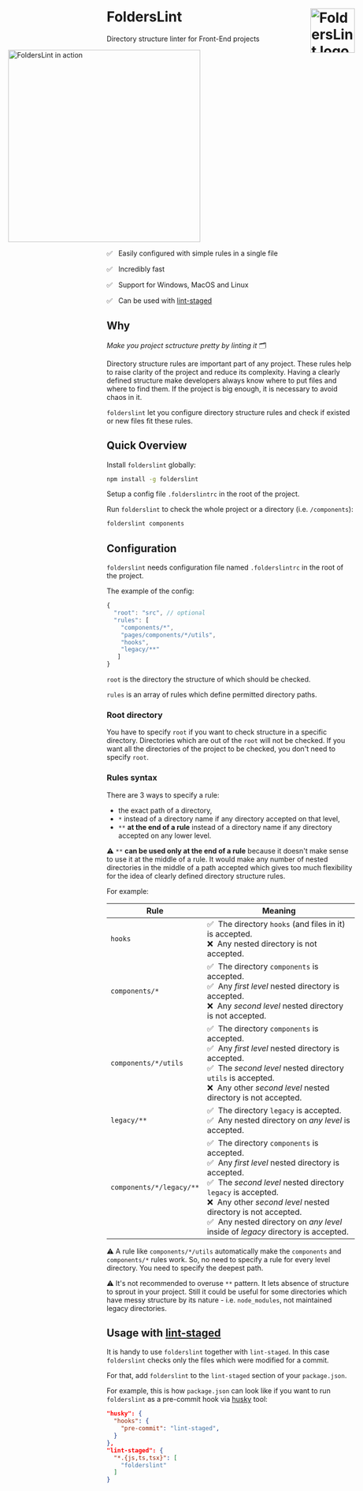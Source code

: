 
# FoldersLint <img src="https://ph-files.imgix.net/ca08c2f9-856e-4995-b500-85935be555e7.png" alt="FoldersLint logo" width="90" height="90" align="right" />

Directory structure linter for Front-End projects

<img src="https://thumbnails.visme.co/c0/e6/f2/83/08271a1cdafd2c288d7f2ec677dda7b7.png" alt="FoldersLint in action" title="FoldersLint in action" height="390" style="margin-left: -200px;">

✅ &nbsp;&nbsp;Easily configured with simple rules in a single file

✅ &nbsp;&nbsp;Incredibly fast

✅ &nbsp;&nbsp;Support for Windows, MacOS and Linux

✅ &nbsp;&nbsp;Can be used with [lint-staged](https://github.com/okonet/lint-staged)

## Why

*Make you project sctructure pretty by linting it* 🗂

Directory structure rules are important part of any project. These rules help to raise clarity of the project and reduce its complexity. Having a clearly defined structure make developers always know where to put files and where to find them. If the project is big enough, it is necessary to avoid chaos in it.

`folderslint` let you configure directory structure rules and check if existed or new files fit these rules.

## Quick Overview

Install `folderslint` globally:

```sh
npm install -g folderslint
```

Setup a config file `.folderslintrc` in the root of the project.

Run `folderslint` to check the whole project or a directory (i.e. `/components`):

```sh
folderslint components
```

## Configuration
`folderslint` needs configuration file named `.folderslintrc` in the root of the project.

The example of the config:

```js
{
  "root": "src", // optional
  "rules": [
    "components/*",
    "pages/components/*/utils",
    "hooks",
    "legacy/**"
   ]
}
```

`root` is the directory the structure of which should be checked.

`rules` is an array of rules which define permitted directory paths.

### Root directory

You have to specify `root` if you want to check structure in a specific directory. Directories which are out of the `root` will not be checked.
If you want all the directories of the project to be checked, you don't need to specify `root`.

### Rules syntax

There are 3 ways to specify a rule:
- the exact path of a directory,
- `*` instead of a directory name if any directory accepted on that level,
- `**` **at the end of a rule** instead of a directory name if any directory accepted on any lower level. 

⚠️ `**` **can be used only at the end of a rule** because it doesn't make sense to use it at the middle of a rule. It would make any number of nested directories in the middle of a path accepted which gives too much flexibility for the idea of clearly defined directory structure rules.

For example:

Rule | Meaning
--- | --- 
`hooks` | ✅&nbsp;&nbsp;The directory `hooks` (and files in it) is accepted.<br/> ❌&nbsp;&nbsp;Any nested directory is not accepted.
`components/*` | ✅&nbsp;&nbsp;The directory `components` is accepted.<br/> ✅&nbsp;&nbsp;Any *first level* nested directory is accepted.<br/> ❌&nbsp;&nbsp;Any *second level* nested directory is not accepted. 
`components/*/utils` | ✅&nbsp;&nbsp;The directory `components` is accepted.<br/> ✅&nbsp;&nbsp;Any *first level* nested directory is accepted.<br/> ✅&nbsp;&nbsp;The *second level* nested directory `utils` is accepted.<br/> ❌&nbsp;&nbsp;Any other *second level* nested directory is not accepted.
`legacy/**` | ✅&nbsp;&nbsp;The directory `legacy` is accepted.<br/> ✅&nbsp;&nbsp;Any nested directory on *any level* is accepted.
`components/*/legacy/**` | ✅&nbsp;&nbsp;The directory `components` is accepted.<br/> ✅&nbsp;&nbsp;Any *first level* nested directory is accepted.<br/> ✅&nbsp;&nbsp;The *second level* nested directory `legacy` is accepted.<br/> ❌&nbsp;&nbsp;Any other *second level* nested directory is not accepted.<br/> ✅&nbsp;&nbsp;Any nested directory on *any level* inside of *legacy* directory is accepted.

⚠️ A rule like `components/*/utils` automatically make the `components` and `components/*` rules work. So, no need to specify a rule for every level directory. You need to specify the deepest path.

⚠️ It's not recommended to overuse `**` pattern. It lets absence of structure to sprout in your project. Still it could be useful for some directories which have messy structure by its nature - i.e. `node_modules`, not maintained legacy directories.

## Usage with [lint-staged](https://github.com/okonet/lint-staged)
It is handy to use `folderslint` together with `lint-staged`. In this case `folderslint` checks only the files which were modified for a commit.

For that, add `folderslint` to the `lint-staged` section of your `package.json`.

For example, this is how `package.json` can look like if you want to run `folderslint` as a pre-commit hook via [husky](https://github.com/typicode/husky) tool:

```json
"husky": {
  "hooks": {
    "pre-commit": "lint-staged",
  }
},
"lint-staged": {
  "*.{js,ts,tsx}": [
    "folderslint"
  ]
}
  ```
